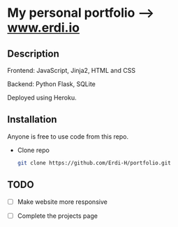 # My personal portfolio --> <a target="_blank" href="https://www.erdi.io/">www.erdi.io</a>

## Description
Frontend: JavaScript, Jinja2, HTML and CSS

Backend: Python Flask, SQLite

Deployed using Heroku.

## Installation
Anyone is free to use code from this repo.
- Clone repo
    ```bash
    git clone https://github.com/Erdi-H/portfolio.git
    ```

## TODO
- [ ] Make website more responsive
- [ ] Complete the projects page


